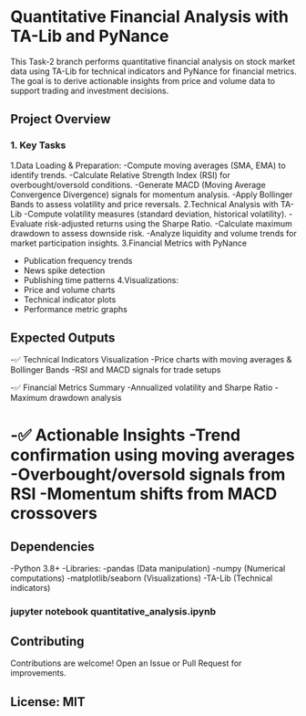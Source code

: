 
# Quantitative Financial Analysis with TA-Lib and PyNance

This Task-2 branch performs quantitative financial analysis on stock market data using TA-Lib for technical indicators and PyNance for financial metrics. The goal is to derive actionable insights from price and volume data to support trading and investment decisions.


## Project Overview

### 1. Key Tasks
1.Data Loading & Preparation:
  -Compute moving averages (SMA, EMA) to identify trends.
  -Calculate Relative Strength Index (RSI) for overbought/oversold conditions.
  -Generate MACD (Moving Average Convergence Divergence) signals for momentum analysis.
  -Apply Bollinger Bands to assess volatility and price reversals.
2.Technical Analysis with TA-Lib
  -Compute volatility measures (standard deviation, historical volatility).
  -Evaluate risk-adjusted returns using the Sharpe Ratio.
  -Calculate maximum drawdown to assess downside risk.
  -Analyze liquidity and volume trends for market participation insights.
3.Financial Metrics with PyNance
  - Publication frequency trends
  - News spike detection
  - Publishing time patterns
4.Visualizations:
  - Price and volume charts
  - Technical indicator plots
  - Performance metric graphs

## Expected Outputs
-✅ Technical Indicators Visualization
   -Price charts with moving averages & Bollinger Bands
   -RSI and MACD signals for trade setups

-✅ Financial Metrics Summary
    -Annualized volatility and Sharpe Ratio
    -Maximum drawdown analysis

-✅ Actionable Insights
    -Trend confirmation using moving averages
    -Overbought/oversold signals from RSI
    -Momentum shifts from MACD crossovers
=======
## Dependencies
  -Python 3.8+
  -Libraries:
  -pandas (Data manipulation)
  -numpy (Numerical computations)
  -matplotlib/seaborn (Visualizations)
  -TA-Lib (Technical indicators)
### jupyter notebook quantitative_analysis.ipynb
## Contributing
 Contributions are welcome! Open an Issue or Pull Request for improvements.
## License: MIT

